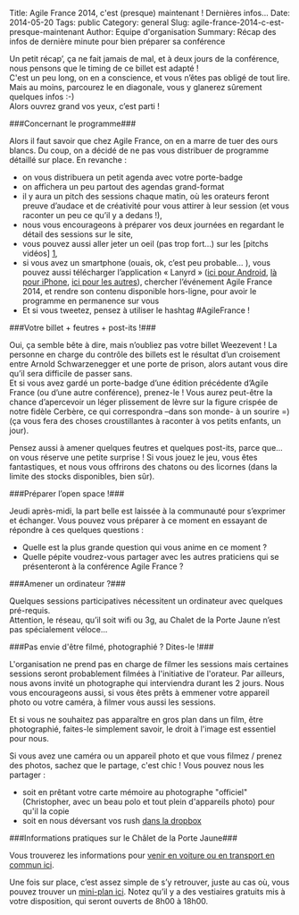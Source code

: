 Title: Agile France 2014, c'est (presque) maintenant ! Dernières infos...
Date: 2014-05-20
Tags: public
Category: general
Slug: agile-france-2014-c-est-presque-maintenant
Author: Equipe d'organisation
Summary: Récap des infos de dernière minute pour bien préparer sa conférence

Un petit récap’, ça ne fait jamais de mal, et à deux jours de la conférence, nous pensons que le timing de ce billet est adapté !  
C'est un peu long, on en a conscience, et vous n’êtes pas obligé de tout lire. Mais au moins, parcourez le en diagonale, vous y glanerez sûrement quelques infos :-)  
Alors ouvrez grand vos yeux, c’est parti !

###Concernant le programme###


Alors il faut savoir que chez Agile France, on en a marre de tuer des ours blancs.
Du coup, on a décidé de ne pas vous distribuer de programme détaillé sur place.
En revanche :

* on vous distribuera un petit agenda avec votre porte-badge     
* on affichera un peu partout des agendas grand-format   
* il y aura un pitch des sessions chaque matin, où les orateurs feront preuve d’audace et de créativité  pour vous attirer à leur session (et vous raconter un peu ce qu’il y a dedans !),   
* nous vous encourageons à préparer vos deux journées en regardant le détail des sessions sur le site,   
* vous pouvez aussi aller jeter un oeil (pas trop fort...) sur les [pitchs vidéos] [1],     
* si vous avez un smartphone (ouais, ok, c’est peu probable…  ), vous pouvez aussi télécharger l’application « Lanyrd » ([ici pour Android][2], [là pour iPhone][3], [ici pour les autres][4]), chercher l’événement Agile France 2014, et rendre son contenu disponible hors-ligne, pour avoir le programme en permanence sur vous   
* Et si vous tweetez, pensez à utiliser le hashtag #AgileFrance !    


###Votre billet + feutres + post-its !###


Oui, ça semble bête à dire, mais n’oubliez pas votre billet Weezevent !
La personne en charge du contrôle des billets est le résultat d’un croisement entre Arnold Schwarzenegger et une porte de prison, alors autant vous dire qu’il sera difficile de passer sans.  
Et si vous avez gardé un porte-badge d’une édition précédente d’Agile France (ou d’une autre conférence), prenez-le ! Vous aurez peut-être la chance d’apercevoir un léger plissement de lèvre sur la figure crispée de notre fidèle Cerbère, ce qui correspondra –dans son monde- à un sourire =) (ça vous fera des choses croustillantes à raconter à vos petits enfants, un jour).
  
Pensez aussi à amener quelques feutres et quelques post-its, parce que... on vous réserve une petite surprise ! 
Si vous jouez le jeu, vous êtes fantastiques, et nous vous offrirons des chatons ou des licornes (dans la limite des stocks disponibles, bien sûr).

###Préparer l’open space !###

 
Jeudi après-midi, la part belle est laissée à la communauté pour s’exprimer et échanger.
Vous pouvez vous préparer à ce moment en essayant de répondre à ces quelques questions :
   
* Quelle est la plus grande question qui vous anime en ce moment ?    
* Quelle pépite voudrez-vous partager avec les autres praticiens qui se présenteront à la conférence Agile France ?   


###Amener un ordinateur ?###

Quelques sessions participatives nécessitent un ordinateur avec quelques pré-requis.  
Attention, le réseau, qu’il soit wifi ou 3g, au Chalet de la Porte Jaune n’est pas spécialement véloce...


###Pas envie d'être filmé, photographié ? Dites-le !###

L'organisation ne prend pas en charge de filmer les sessions mais certaines sessions seront probablement filmées à l'initiative de l'orateur. Par ailleurs, nous avons invité un photographe qui interviendra durant les 2 jours.
Nous vous encourageons aussi, si vous êtes prêts à emmener votre appareil photo ou votre caméra, à filmer vous aussi les sessions.

Et si vous ne souhaitez pas apparaître en gros plan dans un film, être photographié, faites-le simplement savoir, le droit à l'image est essentiel pour nous.

Si vous avez une caméra ou un appareil photo et que vous filmez / prenez des photos, sachez que le partage, c'est chic ! Vous pouvez nous les partager :  

* soit en prêtant votre carte mémoire au photographe "officiel" (Christopher, avec un beau polo et tout plein d'appareils photo) pour qu'il la copie   
* soit en nous déversant vos rush [dans la dropbox][5]  
 

###Informations pratiques sur le Châlet de la Porte Jaune###


Vous trouverez les informations pour [venir en voiture ou en transport en commun ici][6].  

Une fois sur place, c’est assez simple de s’y retrouver, juste au cas où, vous pouvez trouver un [mini-plan ici][7].
Notez qu’il y a des vestiaires gratuits mis à votre disposition, qui seront ouverts de 8h00 à 18h00.

[1]:https://www.youtube.com/playlist?list=PL8j4HMpu-V75BnDaHOW5ecEcoRU7Mz0Kq
[2]:https://play.google.com/store/apps/details?id=com.lanyrd.lanyrd
[3]:https://itunes.apple.com/fr/app/lanyrd/id467652813?mt=8
[4]:https://m.lanyrd.com/
[5]:https://www.dropbox.com/sh/do16krvl4meywmo/AAAYD72EudsnMoPHIjOYDbJQa
[6]:http://2014.conference-agile.fr/acces.html
[7]:http://2014.conference-agile.fr/static/programme/plan.svg







